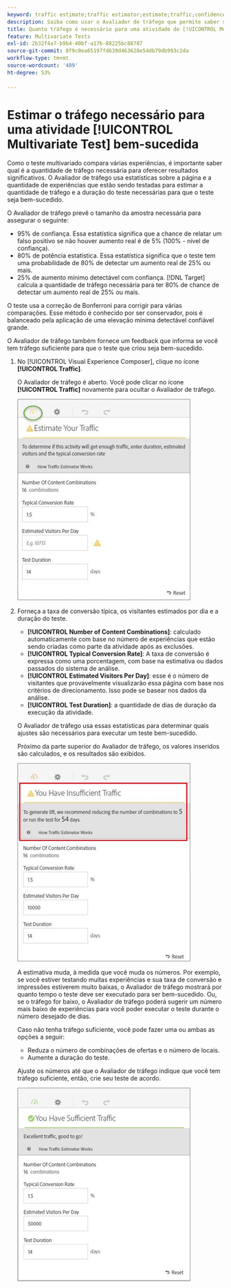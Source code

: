 ```yaml
---
keyword: traffic estimate;traffic estimator;estimate;traffic;confidence;statistical power;lift;bonferroni;conversion rate;visitors per day;duration
description: Saiba como usar o Avaliador de tráfego que permite saber se você tem tráfego suficiente para que sua atividade do  [!DNL Adobe Target] [!UICONTROL Multivariate Test] seja bem-sucedida.
title: Quanto tráfego é necessário para uma atividade de [!UICONTROL Multivariate Test] (MVT)?
feature: Multivariate Tests
exl-id: 2b32f4a7-b9b4-40bf-a17b-88225bc88787
source-git-commit: 8f9c0ea65197fd639d463628e54db79db993c2da
workflow-type: tm+mt
source-wordcount: '489'
ht-degree: 53%

---
```


# Estimar o tráfego necessário para uma atividade [!UICONTROL Multivariate Test] bem-sucedida

Como o teste multivariado compara várias experiências, é importante saber qual é a quantidade de tráfego necessária para oferecer resultados significativos. O Avaliador de tráfego usa estatísticas sobre a página e a quantidade de experiências que estão sendo testadas para estimar a quantidade de tráfego e a duração do teste necessárias para que o teste seja bem-sucedido.

O Avaliador de tráfego prevê o tamanho da amostra necessária para assegurar o seguinte:

* 95% de confiança. Essa estatística significa que a chance de relatar um falso positivo se não houver aumento real é de 5% (100% - nível de confiança).
* 80% de potência estatística. Essa estatística significa que o teste tem uma probabilidade de 80% de detectar um aumento real de 25% ou mais.
* 25% de aumento mínimo detectável com confiança. [!DNL Target] calcula a quantidade de tráfego necessária para ter 80% de chance de detectar um aumento real de 25% ou mais.

O teste usa a correção de Bonferroni para corrigir para várias comparações. Esse método é conhecido por ser conservador, pois é balanceado pela aplicação de uma elevação mínima detectável confiável grande.

O Avaliador de tráfego também fornece um feedback que informa se você tem tráfego suficiente para que o teste que criou seja bem-sucedido.

1. No [!UICONTROL Visual Experience Composer], clique no ícone **[!UICONTROL Traffic]**.

   O Avaliador de tráfego é aberto. Você pode clicar no ícone **[!UICONTROL Traffic]** novamente para ocultar o Avaliador de tráfego.

   ![imagem estimada vazia](assets/estimatorempty.png)

1. Forneça a taxa de conversão típica, os visitantes estimados por dia e a duração do teste.

   * **[!UICONTROL Number of Content Combinations]**: calculado automaticamente com base no número de experiências que estão sendo criadas como parte da atividade após as exclusões.
   * **[!UICONTROL Typical Conversion Rate]**: A taxa de conversão é expressa como uma porcentagem, com base na estimativa ou dados passados do sistema de análise.
   * **[!UICONTROL Estimated Visitors Per Day]**: esse é o número de visitantes que provavelmente visualizarão essa página com base nos critérios de direcionamento. Isso pode se basear nos dados da análise.
   * **[!UICONTROL Test Duration]**: a quantidade de dias de duração da execução da atividade.

   O Avaliador de tráfego usa essas estatísticas para determinar quais ajustes são necessários para executar um teste bem-sucedido.

   Próximo da parte superior do Avaliador de tráfego, os valores inseridos são calculados, e os resultados são exibidos.

   ![imagem insuficiente do estimador](assets/estimatorinsufficient.png)

   A estimativa muda, à medida que você muda os números. Por exemplo, se você estiver testando muitas experiências e sua taxa de conversão e impressões estiverem muito baixas, o Avaliador de tráfego mostrará por quanto tempo o teste deve ser executado para ser bem-sucedido. Ou, se o tráfego for baixo, o Avaliador de tráfego poderá sugerir um número mais baixo de experiências para você poder executar o teste durante o número desejado de dias.

   Caso não tenha tráfego suficiente, você pode fazer uma ou ambas as opções a seguir:

   * Reduza o número de combinações de ofertas e o número de locais.
   * Aumente a duração do teste.

   Ajuste os números até que o Avaliador de tráfego indique que você tem tráfego suficiente, então, crie seu teste de acordo.

   ![imagem estimatorok](assets/estimatorok.png)
